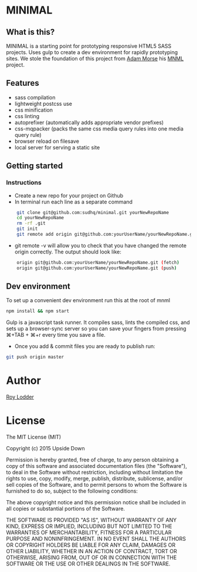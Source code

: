 # MINIMAL

## What is this?

MINIMAL is a starting point for prototyping responsive HTML5 SASS projects.
Uses gulp to create a dev environment for rapidly prototyping sites. We stole the foundation of this project from [Adam Morse](https://github.com/mrmrs) his [MNML](https://github.com/mrmrs/mnml) project.

## Features

* sass compilation
* lightweight postcss use
* css minification
* css linting
* autoprefixer (automatically adds appropriate vendor prefixes)
* css-mqpacker (packs the same css media query rules into one media query rule)
* browser reload on filesave
* local server for serving a static site

## Getting started

### Instructions

* Create a new repo for your project on Github
* In terminal run each line as a separate command
```bash
    git clone git@github.com:sudhq/minimal.git yourNewRepoName
    cd yourNewRepoName
    rm -rf .git
    git init
    git remote add origin git@github.com:yourUserName/yourNewRepoName.git
```

* git remote -v will allow you to check that you have changed the remote origin correctly. The output should look like:
```bash
    origin git@github.com:yourUserName/yourNewRepoName.git (fetch)
    origin git@github.com:yourUserName/yourNewRepoName.git (push)
```

## Dev environment
To set up a convenient dev environment run this at the root of mnml

```bash
npm install && npm start
```

Gulp is a javascript task runner. It compiles sass, lints the compiled css, and
sets up a browser-sync server so you can save your fingers from pressing ⌘+TAB + ⌘+r
every time you save a file.

* Once you add & commit files you are ready to publish run:
```bash
git push origin master
```

# Author

[Roy Lodder](http://roylodder.com "Roy Lodder - Designer Developer")

# License

The MIT License (MIT)

Copyright (c) 2015 Upside Down

Permission is hereby granted, free of charge, to any person obtaining a copy
of this software and associated documentation files (the "Software"), to deal
in the Software without restriction, including without limitation the rights
to use, copy, modify, merge, publish, distribute, sublicense, and/or sell
copies of the Software, and to permit persons to whom the Software is
furnished to do so, subject to the following conditions:

The above copyright notice and this permission notice shall be included in
all copies or substantial portions of the Software.

THE SOFTWARE IS PROVIDED "AS IS", WITHOUT WARRANTY OF ANY KIND, EXPRESS OR
IMPLIED, INCLUDING BUT NOT LIMITED TO THE WARRANTIES OF MERCHANTABILITY,
FITNESS FOR A PARTICULAR PURPOSE AND NONINFRINGEMENT. IN NO EVENT SHALL THE
AUTHORS OR COPYRIGHT HOLDERS BE LIABLE FOR ANY CLAIM, DAMAGES OR OTHER
LIABILITY, WHETHER IN AN ACTION OF CONTRACT, TORT OR OTHERWISE, ARISING FROM,
OUT OF OR IN CONNECTION WITH THE SOFTWARE OR THE USE OR OTHER DEALINGS IN
THE SOFTWARE.


